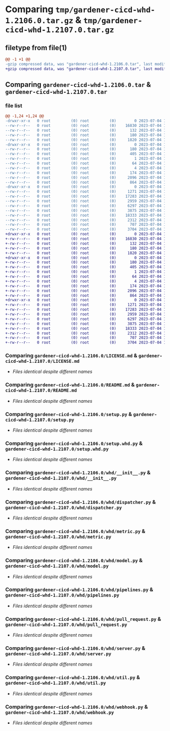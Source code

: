 # Comparing `tmp/gardener-cicd-whd-1.2106.0.tar.gz` & `tmp/gardener-cicd-whd-1.2107.0.tar.gz`

## filetype from file(1)

```diff
@@ -1 +1 @@
-gzip compressed data, was "gardener-cicd-whd-1.2106.0.tar", last modified: Tue Jul  4 12:37:13 2023, max compression
+gzip compressed data, was "gardener-cicd-whd-1.2107.0.tar", last modified: Tue Jul  4 14:01:45 2023, max compression
```

## Comparing `gardener-cicd-whd-1.2106.0.tar` & `gardener-cicd-whd-1.2107.0.tar`

### file list

```diff
@@ -1,24 +1,24 @@
-drwxr-xr-x   0 root         (0) root         (0)        0 2023-07-04 12:37:13.437779 gardener-cicd-whd-1.2106.0/
--rw-r--r--   0 root         (0) root         (0)    16830 2023-07-04 12:15:01.000000 gardener-cicd-whd-1.2106.0/LICENSE.md
--rw-r--r--   0 root         (0) root         (0)      132 2023-07-04 12:15:01.000000 gardener-cicd-whd-1.2106.0/NOTICE.md
--rw-r--r--   0 root         (0) root         (0)      180 2023-07-04 12:37:13.437779 gardener-cicd-whd-1.2106.0/PKG-INFO
--rw-r--r--   0 root         (0) root         (0)     1820 2023-07-04 12:15:01.000000 gardener-cicd-whd-1.2106.0/README.md
-drwxr-xr-x   0 root         (0) root         (0)        0 2023-07-04 12:37:13.433779 gardener-cicd-whd-1.2106.0/gardener_cicd_whd.egg-info/
--rw-r--r--   0 root         (0) root         (0)      180 2023-07-04 12:37:13.000000 gardener-cicd-whd-1.2106.0/gardener_cicd_whd.egg-info/PKG-INFO
--rw-r--r--   0 root         (0) root         (0)      405 2023-07-04 12:37:13.000000 gardener-cicd-whd-1.2106.0/gardener_cicd_whd.egg-info/SOURCES.txt
--rw-r--r--   0 root         (0) root         (0)        1 2023-07-04 12:37:13.000000 gardener-cicd-whd-1.2106.0/gardener_cicd_whd.egg-info/dependency_links.txt
--rw-r--r--   0 root         (0) root         (0)       64 2023-07-04 12:37:13.000000 gardener-cicd-whd-1.2106.0/gardener_cicd_whd.egg-info/requires.txt
--rw-r--r--   0 root         (0) root         (0)        4 2023-07-04 12:37:13.000000 gardener-cicd-whd-1.2106.0/gardener_cicd_whd.egg-info/top_level.txt
--rw-r--r--   0 root         (0) root         (0)      174 2023-07-04 12:37:13.437779 gardener-cicd-whd-1.2106.0/setup.cfg
--rw-r--r--   0 root         (0) root         (0)     2096 2023-07-04 12:15:01.000000 gardener-cicd-whd-1.2106.0/setup.py
--rw-r--r--   0 root         (0) root         (0)      864 2023-07-04 12:15:01.000000 gardener-cicd-whd-1.2106.0/setup.whd.py
-drwxr-xr-x   0 root         (0) root         (0)        0 2023-07-04 12:37:13.437779 gardener-cicd-whd-1.2106.0/whd/
--rw-r--r--   0 root         (0) root         (0)     1271 2023-07-04 12:15:01.000000 gardener-cicd-whd-1.2106.0/whd/__init__.py
--rw-r--r--   0 root         (0) root         (0)    17283 2023-07-04 12:15:01.000000 gardener-cicd-whd-1.2106.0/whd/dispatcher.py
--rw-r--r--   0 root         (0) root         (0)     2959 2023-07-04 12:15:01.000000 gardener-cicd-whd-1.2106.0/whd/metric.py
--rw-r--r--   0 root         (0) root         (0)     6297 2023-07-04 12:15:01.000000 gardener-cicd-whd-1.2106.0/whd/model.py
--rw-r--r--   0 root         (0) root         (0)     3875 2023-07-04 12:15:01.000000 gardener-cicd-whd-1.2106.0/whd/pipelines.py
--rw-r--r--   0 root         (0) root         (0)    18333 2023-07-04 12:15:01.000000 gardener-cicd-whd-1.2106.0/whd/pull_request.py
--rw-r--r--   0 root         (0) root         (0)     2312 2023-07-04 12:15:01.000000 gardener-cicd-whd-1.2106.0/whd/server.py
--rw-r--r--   0 root         (0) root         (0)      707 2023-07-04 12:15:01.000000 gardener-cicd-whd-1.2106.0/whd/util.py
--rw-r--r--   0 root         (0) root         (0)     3704 2023-07-04 12:15:01.000000 gardener-cicd-whd-1.2106.0/whd/webhook.py
+drwxr-xr-x   0 root         (0) root         (0)        0 2023-07-04 14:01:45.257656 gardener-cicd-whd-1.2107.0/
+-rw-r--r--   0 root         (0) root         (0)    16830 2023-07-04 14:01:05.000000 gardener-cicd-whd-1.2107.0/LICENSE.md
+-rw-r--r--   0 root         (0) root         (0)      132 2023-07-04 14:01:05.000000 gardener-cicd-whd-1.2107.0/NOTICE.md
+-rw-r--r--   0 root         (0) root         (0)      180 2023-07-04 14:01:45.257656 gardener-cicd-whd-1.2107.0/PKG-INFO
+-rw-r--r--   0 root         (0) root         (0)     1820 2023-07-04 14:01:05.000000 gardener-cicd-whd-1.2107.0/README.md
+drwxr-xr-x   0 root         (0) root         (0)        0 2023-07-04 14:01:45.253656 gardener-cicd-whd-1.2107.0/gardener_cicd_whd.egg-info/
+-rw-r--r--   0 root         (0) root         (0)      180 2023-07-04 14:01:45.000000 gardener-cicd-whd-1.2107.0/gardener_cicd_whd.egg-info/PKG-INFO
+-rw-r--r--   0 root         (0) root         (0)      405 2023-07-04 14:01:45.000000 gardener-cicd-whd-1.2107.0/gardener_cicd_whd.egg-info/SOURCES.txt
+-rw-r--r--   0 root         (0) root         (0)        1 2023-07-04 14:01:45.000000 gardener-cicd-whd-1.2107.0/gardener_cicd_whd.egg-info/dependency_links.txt
+-rw-r--r--   0 root         (0) root         (0)       64 2023-07-04 14:01:45.000000 gardener-cicd-whd-1.2107.0/gardener_cicd_whd.egg-info/requires.txt
+-rw-r--r--   0 root         (0) root         (0)        4 2023-07-04 14:01:45.000000 gardener-cicd-whd-1.2107.0/gardener_cicd_whd.egg-info/top_level.txt
+-rw-r--r--   0 root         (0) root         (0)      174 2023-07-04 14:01:45.257656 gardener-cicd-whd-1.2107.0/setup.cfg
+-rw-r--r--   0 root         (0) root         (0)     2096 2023-07-04 14:01:05.000000 gardener-cicd-whd-1.2107.0/setup.py
+-rw-r--r--   0 root         (0) root         (0)      864 2023-07-04 14:01:05.000000 gardener-cicd-whd-1.2107.0/setup.whd.py
+drwxr-xr-x   0 root         (0) root         (0)        0 2023-07-04 14:01:45.257656 gardener-cicd-whd-1.2107.0/whd/
+-rw-r--r--   0 root         (0) root         (0)     1271 2023-07-04 14:01:05.000000 gardener-cicd-whd-1.2107.0/whd/__init__.py
+-rw-r--r--   0 root         (0) root         (0)    17283 2023-07-04 14:01:05.000000 gardener-cicd-whd-1.2107.0/whd/dispatcher.py
+-rw-r--r--   0 root         (0) root         (0)     2959 2023-07-04 14:01:05.000000 gardener-cicd-whd-1.2107.0/whd/metric.py
+-rw-r--r--   0 root         (0) root         (0)     6297 2023-07-04 14:01:05.000000 gardener-cicd-whd-1.2107.0/whd/model.py
+-rw-r--r--   0 root         (0) root         (0)     3875 2023-07-04 14:01:05.000000 gardener-cicd-whd-1.2107.0/whd/pipelines.py
+-rw-r--r--   0 root         (0) root         (0)    18333 2023-07-04 14:01:05.000000 gardener-cicd-whd-1.2107.0/whd/pull_request.py
+-rw-r--r--   0 root         (0) root         (0)     2312 2023-07-04 14:01:05.000000 gardener-cicd-whd-1.2107.0/whd/server.py
+-rw-r--r--   0 root         (0) root         (0)      707 2023-07-04 14:01:05.000000 gardener-cicd-whd-1.2107.0/whd/util.py
+-rw-r--r--   0 root         (0) root         (0)     3704 2023-07-04 14:01:05.000000 gardener-cicd-whd-1.2107.0/whd/webhook.py
```

### Comparing `gardener-cicd-whd-1.2106.0/LICENSE.md` & `gardener-cicd-whd-1.2107.0/LICENSE.md`

 * *Files identical despite different names*

### Comparing `gardener-cicd-whd-1.2106.0/README.md` & `gardener-cicd-whd-1.2107.0/README.md`

 * *Files identical despite different names*

### Comparing `gardener-cicd-whd-1.2106.0/setup.py` & `gardener-cicd-whd-1.2107.0/setup.py`

 * *Files identical despite different names*

### Comparing `gardener-cicd-whd-1.2106.0/setup.whd.py` & `gardener-cicd-whd-1.2107.0/setup.whd.py`

 * *Files identical despite different names*

### Comparing `gardener-cicd-whd-1.2106.0/whd/__init__.py` & `gardener-cicd-whd-1.2107.0/whd/__init__.py`

 * *Files identical despite different names*

### Comparing `gardener-cicd-whd-1.2106.0/whd/dispatcher.py` & `gardener-cicd-whd-1.2107.0/whd/dispatcher.py`

 * *Files identical despite different names*

### Comparing `gardener-cicd-whd-1.2106.0/whd/metric.py` & `gardener-cicd-whd-1.2107.0/whd/metric.py`

 * *Files identical despite different names*

### Comparing `gardener-cicd-whd-1.2106.0/whd/model.py` & `gardener-cicd-whd-1.2107.0/whd/model.py`

 * *Files identical despite different names*

### Comparing `gardener-cicd-whd-1.2106.0/whd/pipelines.py` & `gardener-cicd-whd-1.2107.0/whd/pipelines.py`

 * *Files identical despite different names*

### Comparing `gardener-cicd-whd-1.2106.0/whd/pull_request.py` & `gardener-cicd-whd-1.2107.0/whd/pull_request.py`

 * *Files identical despite different names*

### Comparing `gardener-cicd-whd-1.2106.0/whd/server.py` & `gardener-cicd-whd-1.2107.0/whd/server.py`

 * *Files identical despite different names*

### Comparing `gardener-cicd-whd-1.2106.0/whd/util.py` & `gardener-cicd-whd-1.2107.0/whd/util.py`

 * *Files identical despite different names*

### Comparing `gardener-cicd-whd-1.2106.0/whd/webhook.py` & `gardener-cicd-whd-1.2107.0/whd/webhook.py`

 * *Files identical despite different names*

